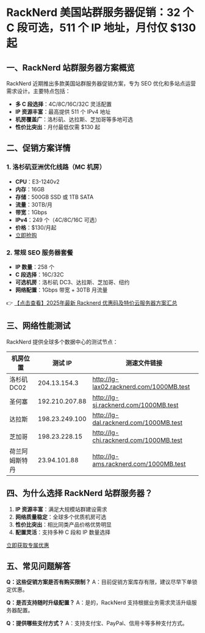 # RackNerd 美国站群服务器促销：32 个 C 段可选，511 个 IP 地址，月付仅 $130 起

## 一、RackNerd 站群服务器方案概览

RackNerd 近期推出多款美国站群服务器促销方案，专为 SEO 优化和多站点运营需求设计。主要特点包括：

- **多 C 段选择**：4C/8C/16C/32C 灵活配置
- **IP 资源丰富**：最高提供 511 个 IPv4 地址
- **机房覆盖广**：洛杉矶、达拉斯、芝加哥等多地可选
- **性价比突出**：月付最低仅需 $130 起

## 二、促销方案详情

### 1. 洛杉矶亚洲优化线路（MC 机房）
- **CPU**：E3-1240v2
- **内存**：16GB
- **存储**：500GB SSD 或 1TB SATA
- **流量**：30TB/月
- **带宽**：1Gbps
- **IPv4**：249 个（4C/8C/16C 可选）
- **价格**：$130/月起
- [立即抢购](https://bit.ly/Rack_Nerd)

### 2. 常规 SEO 服务器套餐
- **IP 数量**：258 个
- **C 段选择**：16C/32C
- **可选机房**：洛杉矶 DC3、达拉斯、芝加哥、纽约
- **网络配置**：1Gbps 带宽 + 30TB 月流量

👉 [【点击查看】2025年最新 Racknerd 优惠码及特价云服务器方案汇总](https://bit.ly/Rack_Nerd)

## 三、网络性能测试

RackNerd 提供全球多个数据中心的测试节点：

| 机房位置       | 测试 IP         | 测速文件链接                     |
|----------------|-----------------|----------------------------------|
| 洛杉矶 DC02    | 204.13.154.3    | http://lg-lax02.racknerd.com/1000MB.test |
| 圣何塞         | 192.210.207.88  | http://lg-sj.racknerd.com/1000MB.test   |
| 达拉斯         | 198.23.249.100  | http://lg-dal.racknerd.com/1000MB.test  |
| 芝加哥         | 198.23.228.15   | http://lg-chi.racknerd.com/1000MB.test  |
| 荷兰阿姆斯特丹 | 23.94.101.88    | http://lg-ams.racknerd.com/1000MB.test  |

## 四、为什么选择 RackNerd 站群服务器？

1. **IP 资源丰富**：满足大规模站群建设需求
2. **网络质量稳定**：全球多个优质机房可选
3. **性价比突出**：相比同类产品价格优势明显
4. **配置灵活**：支持多种 C 段和 IP 数量选择

[立即获取专属优惠](https://bit.ly/Rack_Nerd)

## 五、常见问题解答

**Q：这些促销方案是否有购买限制？**
A：目前促销方案库存有限，建议尽早下单锁定优惠。

**Q：是否支持随时升级配置？**
A：是的，RackNerd 支持根据业务需求灵活升级服务器配置。

**Q：提供哪些支付方式？**
A：支持支付宝、PayPal、信用卡等多种支付方式。